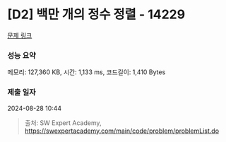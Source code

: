 # [D2] 백만 개의 정수 정렬 - 14229 

[문제 링크](https://swexpertacademy.com/main/code/problem/problemDetail.do?contestProbId=AX_Y-4T6-yoDFAVy) 

### 성능 요약

메모리: 127,360 KB, 시간: 1,133 ms, 코드길이: 1,410 Bytes

### 제출 일자

2024-08-28 10:44



> 출처: SW Expert Academy, https://swexpertacademy.com/main/code/problem/problemList.do
